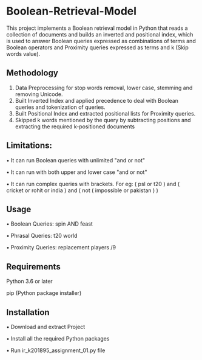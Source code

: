 # Boolean-Retrieval-Model
This project implements a Boolean retrieval model in Python that reads a
collection of documents and builds an inverted and positional index,
which is used to answer Boolean queries expressed as combinations of
terms and Boolean operators and Proximity queries expressed as terms
and k (Skip words value).

## Methodology
1. Data Preprocessing for stop words removal, lower case, stemming
and removing Unicode.
2. Built Inverted Index and applied precedence to deal with Boolean
queries and tokenization of queries.
3. Built Positional Index and extracted positional lists for Proximity
queries.
4. Skipped k words mentioned by the query by subtracting
positions and extracting the required k-positioned documents
## Limitations:
• It can run Boolean queries with unlimited "and or not"

• It can run with both upper and lower case "and or not"

• It can run complex queries with brackets. For eg:
( psl or t20 ) and ( cricket or rohit or india ) and ( not ( impossible
or pakistan ) )
## Usage
• Boolean Queries: spin AND feast

• Phrasal Queries: t20 world

• Proximity Queries: replacement players /9

## Requirements
Python 3.6 or later

pip (Python package installer)
## Installation
• Download and extract Project

• Install all the required Python packages

• Run ir_k201895_assignment_01.py file
